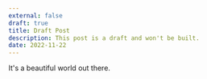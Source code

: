 ```yaml
---
external: false
draft: true
title: Draft Post
description: This post is a draft and won't be built.
date: 2022-11-22
---
```


It's a beautiful world out there.

